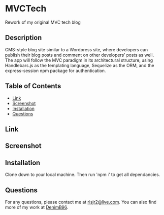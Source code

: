 # MVCTech
Rework of my original MVC tech blog

## Description
 CMS-style blog site similar to a Wordpress site, where developers can publish their blog posts and comment on other developers’ posts as well. The app will follow the MVC paradigm in its architectural structure, using Handlebars.js as the templating language, Sequelize as the ORM, and the express-session npm package for authentication.

## Table of Contents

- [Link](#Link)
- [Screenshot](#Screenshot)
- [Installation](#installation)
- [Questions](#questions)

## Link



## Screenshot



## Installation
Clone down to your local machine. Then run 'npm i' to get all dependancies. 

## Questions

For any questions, please contact me at rlsjr2@live.com. You can also find more of my work at [DenimB96](https://github.com/DenimB96/).

